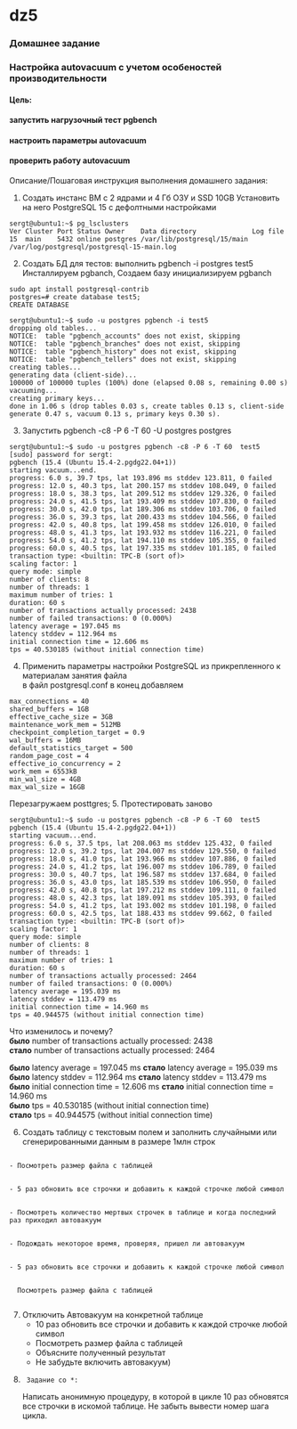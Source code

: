 # dz5
### Домашнее задание
### Настройка autovacuum с учетом особеностей производительности

#### Цель:
#### запустить нагрузочный тест pgbench
#### настроить параметры autovacuum
#### проверить работу autovacuum

Описание/Пошаговая инструкция выполнения домашнего задания:
1. Создать инстанс ВМ с 2 ядрами и 4 Гб ОЗУ и SSD 10GB
Установить на него PostgreSQL 15 с дефолтными настройками
````
sergt@ubuntu1:~$ pg_lsclusters
Ver Cluster Port Status Owner    Data directory              Log file
15  main    5432 online postgres /var/lib/postgresql/15/main /var/log/postgresql/postgresql-15-main.log
````
2.  Создать БД для тестов: выполнить pgbench -i postgres test5 <br>
Инсталлируем pgbanch, Создаем базу инициализируем pgbanch
```
sudo apt install postgresql-contrib
postgres=# create database test5;
CREATE DATABASE

sergt@ubuntu1:~$ sudo -u postgres pgbench -i test5
dropping old tables...
NOTICE:  table "pgbench_accounts" does not exist, skipping
NOTICE:  table "pgbench_branches" does not exist, skipping
NOTICE:  table "pgbench_history" does not exist, skipping
NOTICE:  table "pgbench_tellers" does not exist, skipping
creating tables...
generating data (client-side)...
100000 of 100000 tuples (100%) done (elapsed 0.08 s, remaining 0.00 s)
vacuuming...
creating primary keys...
done in 1.06 s (drop tables 0.03 s, create tables 0.13 s, client-side generate 0.47 s, vacuum 0.13 s, primary keys 0.30 s).

```
3. Запустить pgbench -c8 -P 6 -T 60 -U postgres postgres
```
sergt@ubuntu1:~$ sudo -u postgres pgbench -c8 -P 6 -T 60  test5
[sudo] password for sergt:
pgbench (15.4 (Ubuntu 15.4-2.pgdg22.04+1))
starting vacuum...end.
progress: 6.0 s, 39.7 tps, lat 193.896 ms stddev 123.811, 0 failed
progress: 12.0 s, 40.3 tps, lat 200.157 ms stddev 108.049, 0 failed
progress: 18.0 s, 38.3 tps, lat 209.512 ms stddev 129.326, 0 failed
progress: 24.0 s, 41.5 tps, lat 193.409 ms stddev 107.830, 0 failed
progress: 30.0 s, 42.0 tps, lat 189.306 ms stddev 103.706, 0 failed
progress: 36.0 s, 39.3 tps, lat 200.433 ms stddev 104.566, 0 failed
progress: 42.0 s, 40.8 tps, lat 199.458 ms stddev 126.010, 0 failed
progress: 48.0 s, 41.3 tps, lat 193.932 ms stddev 116.221, 0 failed
progress: 54.0 s, 41.2 tps, lat 194.110 ms stddev 105.355, 0 failed
progress: 60.0 s, 40.5 tps, lat 197.335 ms stddev 101.185, 0 failed
transaction type: <builtin: TPC-B (sort of)>
scaling factor: 1
query mode: simple
number of clients: 8
number of threads: 1
maximum number of tries: 1
duration: 60 s
number of transactions actually processed: 2438
number of failed transactions: 0 (0.000%)
latency average = 197.045 ms
latency stddev = 112.964 ms
initial connection time = 12.606 ms
tps = 40.530185 (without initial connection time)

```
4. Применить параметры настройки PostgreSQL из прикрепленного к материалам занятия файла <br>
в файл  postgresql.conf в конец добавляем 
```
max_connections = 40
shared_buffers = 1GB
effective_cache_size = 3GB
maintenance_work_mem = 512MB
checkpoint_completion_target = 0.9
wal_buffers = 16MB
default_statistics_target = 500
random_page_cost = 4
effective_io_concurrency = 2
work_mem = 6553kB
min_wal_size = 4GB
max_wal_size = 16GB
```
Перезагружаем posttgres;
5. Протестировать заново 
```
sergt@ubuntu1:~$ sudo -u postgres pgbench -c8 -P 6 -T 60  test5
pgbench (15.4 (Ubuntu 15.4-2.pgdg22.04+1))
starting vacuum...end.
progress: 6.0 s, 37.5 tps, lat 208.063 ms stddev 125.432, 0 failed
progress: 12.0 s, 39.2 tps, lat 204.007 ms stddev 129.550, 0 failed
progress: 18.0 s, 41.0 tps, lat 193.966 ms stddev 107.886, 0 failed
progress: 24.0 s, 41.2 tps, lat 196.007 ms stddev 106.789, 0 failed
progress: 30.0 s, 40.7 tps, lat 196.587 ms stddev 137.684, 0 failed
progress: 36.0 s, 43.0 tps, lat 185.539 ms stddev 106.950, 0 failed
progress: 42.0 s, 40.8 tps, lat 197.212 ms stddev 109.111, 0 failed
progress: 48.0 s, 42.3 tps, lat 189.091 ms stddev 105.393, 0 failed
progress: 54.0 s, 41.2 tps, lat 193.002 ms stddev 101.198, 0 failed
progress: 60.0 s, 42.5 tps, lat 188.433 ms stddev 99.662, 0 failed
transaction type: <builtin: TPC-B (sort of)>
scaling factor: 1
query mode: simple
number of clients: 8
number of threads: 1
maximum number of tries: 1
duration: 60 s
number of transactions actually processed: 2464
number of failed transactions: 0 (0.000%)
latency average = 195.039 ms
latency stddev = 113.479 ms
initial connection time = 14.960 ms
tps = 40.944575 (without initial connection time)

```
Что изменилось и почему? <br>
__было__   number of transactions actually processed: 2438 <br>
__стало__  number of transactions actually processed: 2464 <br>

__было__ latency average = 197.045 ms __стало__	latency average = 195.039 ms <br>
__было__ latency stddev = 112.964 ms	__стало__ latency stddev = 113.479 ms<br>
__было__ initial connection time = 12.606 ms __стало__ initial connection time = 14.960 ms<br>
__было__ tps = 40.530185 (without initial connection time) <br>
__стало__ tps = 40.944575 (without initial connection time)<br>



6. Создать таблицу с текстовым полем и заполнить случайными или сгенерированными данным в размере 1млн строк
```

```
    - Посмотреть размер файла с таблицей 
```

```
    - 5 раз обновить все строчки и добавить к каждой строчке любой символ
```

```
    - Посмотреть количество мертвых строчек в таблице и когда последний раз приходил автовакуум
```

```
    - Подождать некоторое время, проверяя, пришел ли автовакуум
```

```
    - 5 раз обновить все строчки и добавить к каждой строчке любой символ
```

```
      Посмотреть размер файла с таблицей
```

```
7. Отключить Автовакуум на конкретной таблице
     - 10 раз обновить все строчки и добавить к каждой строчке любой символ
     - Посмотреть размер файла с таблицей
     - Объясните полученный результат
     - Не забудьте включить автовакуум)
8.      Задание со *:
      Написать анонимную процедуру, в которой в цикле 10 раз обновятся все строчки в искомой таблице.
      Не забыть вывести номер шага цикла.